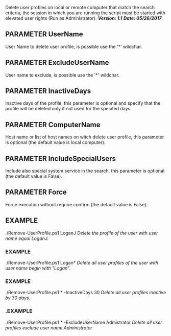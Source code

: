 Delete user profiles on local or remote computer that match the search criteria, the session in which you are running the script must be started with elevated user rights (Run as Administrator).
***Version: 1.1***
***Date: 05/26/2017***
## PARAMETER UserName
User Name to delete user profile, is possible use the '*' wildchar.
## PARAMETER ExcludeUserName
User name to exclude, is possible use the '*' wildchar.
## PARAMETER InactiveDays
Inactive days of the profile, this parameter is optional and specify that the profile will be deleted only if not used for the specifed days.
## PARAMETER ComputerName
Host name or list of host names on witch delete user profile, this parameter is optional (the default value is local computer).
## PARAMETER IncludeSpecialUsers
Include also special system service in the search, this parameter is optional (the default value is False).
## PARAMETER Force
Force execution without require confirm (the default value is False).
## EXAMPLE
./Remove-UserProfile.ps1 LoganJ
*Delete the profile of the user with user name equal LoganJ.*
### EXAMPLE
./Remove-UserProfile.ps1 Logan*
*Delete all user profiles of the user with user name begin with "Logan".*
### EXAMPLE
./Remove-UserProfile.ps1 * -InactiveDays 30
*Delete all user profiles inactive by 30 days.*
### .EXAMPLE
./Remove-UserProfile.ps1 * -ExcludeUserName Admistrator
*Delete all user profiles exclude user name Administrator*
